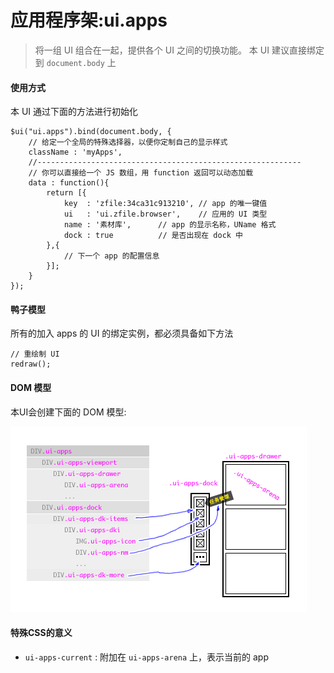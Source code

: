 应用程序架:ui.apps
====
> 将一组 UI 组合在一起，提供各个 UI 之间的切换功能。  本 UI 建议直接绑定到 `document.body` 上

#### 使用方式

本 UI 通过下面的方法进行初始化

	$ui("ui.apps").bind(document.body, {
		// 给定一个全局的特殊选择器，以便你定制自己的显示样式
		className : 'myApps',   
		//-----------------------------------------------------------
		// 你可以直接给一个 JS 数组，用 function 返回可以动态加载
		data : function(){
			return [{
				key  : 'zfile:34ca31c913210', // app 的唯一键值
				ui   : 'ui.zfile.browser',    // 应用的 UI 类型
				name : '素材库',      // app 的显示名称，UName 格式
				dock : true          // 是否出现在 dock 中
			},{
				// 下一个 app 的配置信息
			}];
		}
	});
	
#### 鸭子模型

所有的加入 apps 的 UI 的绑定实例，都必须具备如下方法

	// 重绘制 UI
	redraw();


#### DOM 模型

本UI会创建下面的 DOM 模型:

![](ui.apps.overview.png)

#### 特殊CSS的意义

* `ui-apps-current` : 附加在 `ui-apps-arena` 上，表示当前的 app